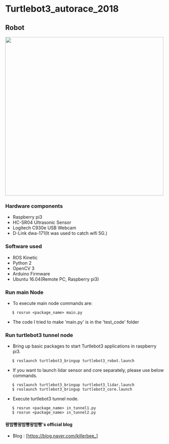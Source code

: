 # Turtlebot3_autorace_2018

## Robot

<img src="https://github.com/Seunghooon/turtlebot3_autorace_2018/blob/master/readme_images/bumblebee.jpg" width="500">

### Hardware components
 - Raspberry pi3
 - HC-SR04 Ultrasonic Sensor
 - Logitech C930e USB Webcam
 - D-Link dwa-171(It was used to catch wifi 5G.) 
 
### Software used
 - ROS Kinetic
 - Python 2
 - OpenCV 3
 - Arduino Firmware
 - Ubuntu 16.04(Remote PC, Raspberry pi3)

### Run main Node
 - To execute main node commands are:
 ```
    $ rosrun <package_name> main.py
 ```

 - The code I tried to make 'main.py' is in the 'test_code' folder
### Run turtlebot3 tunnel node
 - Bring up basic packages to start Turtlebot3 applications in raspberry pi3.
 ```
    $ roslaunch turtlebot3_bringup turtlebot3_robot.launch
 ```
 - If you want to launch lidar sensor and core separately, please use below commands.

 ```
    $ roslaunch turtlebot3_bringup turtlebot3_lidar.launch
    $ roslaunch turtlebot3_bringup turtlebot3_core.launch
 ```

 - Execute turtlebot3 tunnel node.
 ```
    $ rosrun <package_name> in_tunnel1.py
    $ rosrun <package_name> in_tunnel2.py
 ```

#### 왕밤빵왕밤빵왕밤빵's official blog
 - Blog : [https://blog.naver.com/killerbee_]




